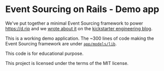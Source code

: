 # Event Sourcing on Rails - Demo app

We've put together a minimal Event Sourcing framework to power
https://d.rip and we [wrote about it](https://kickstarter.engineering/event-sourcing-made-simple-4a2625113224) on the [kickstarter engineering blog](https://kickstarter.engineering/event-sourcing-made-simple-4a2625113224).

This is a working demo application. The ~300 lines of code
making the Event Sourcing framework are under
[`app/models/lib`](https://github.com/pcreux/event-sourcing-rails-todo-app-demo/tree/master/app/models/lib).

This code is for educational purpose.

This project is licensed under the terms of the MIT license.
